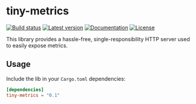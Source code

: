 # tiny-metrics

[![Build status](https://img.shields.io/github/workflow/status/syscll/tiny-metrics/CI/master)](https://github.com/syscll/tiny-metrics/actions)
[![Latest version](https://img.shields.io/crates/v/tiny-metrics.svg)](https://crates.io/crates/tiny-metrics)
[![Documentation](https://docs.rs/tiny-metrics/badge.svg)](https://docs.rs/tiny-metrics)
[![License](https://img.shields.io/badge/license-MIT-blue.svg)](https://github.com/syscll/tiny-metrics/blob/main/LICENSE)

This library provides a hassle-free, single-responsibility HTTP server used to easily expose metrics.

## Usage

Include the lib in your `Cargo.toml` dependencies:
```toml
[dependencies]
tiny-metrics = "0.1"
```
